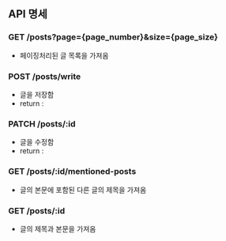 ## API 명세
### GET /posts?page={page_number}&size={page_size}
- 페이징처리된 글 목록을 가져옴
### POST /posts/write
- 글을 저장함
- return :
### PATCH /posts/:id
- 글을 수정함
- return :
### GET /posts/:id/mentioned-posts
- 글의 본문에 포함된 다른 글의 제목을 가져옴
### GET /posts/:id
- 글의 제목과 본문을 가져옴
